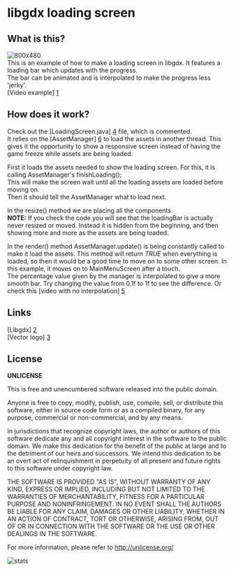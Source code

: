 libgdx loading screen
=====================

What is this?
-------------

![800x480](https://raw.github.com/Matsemann/libgdx-loading-screen/master/Main/workfiles/800x480.png)  
This is an example of how to make a loading screen in libgdx. It features a loading bar which updates with the progress.  
The bar can be animated and is interpolated to make the progress less 'jerky'.  
[Video example] [1]

How does it work?
-----------------

Check out the [LoadingScreen.java] [4] file, which is commented.  
It relies on the [AssetManager] [6] to load the assets in another thread. This gives it the opportunity to show a responsive
screen instead of having the game freeze while assets are being loaded.  
  
First it loads the assets needed to show the loading screen. For this, it is calling AssetManager's finishLoading();  
This will make the screen wait until all the loading assets are loaded before moving on.  
Then it should tell the AssetManager what to load next.  
  
In the resize() method we are placing all the components.  
**NOTE:** If you check the code you will see that the loadingBar is actually never resized or moved. Instead it is hidden
from the beginning, and then showing more and more as the assets are being loaded.  
  
In the render() method AssetManager.update() is being constantly called to make it load the assets. This method will return *TRUE*
when everything is loaded, so then it would be a good time to move on to some other screen. In this example, it moves on to MainMenuScreen
after a touch.  
The percentage value given by the manager is interpolated to give a more smooth bar. Try changing the value from 0.1f to 1f to see the difference.
Or check this [video with no interpolation] [5]



Links
-----

[Libgdx] [2]  
[Vector logo] [3]


License
-------

**UNLICENSE**


This is free and unencumbered software released into the public domain.

Anyone is free to copy, modify, publish, use, compile, sell, or
distribute this software, either in source code form or as a compiled
binary, for any purpose, commercial or non-commercial, and by any
means.

In jurisdictions that recognize copyright laws, the author or authors
of this software dedicate any and all copyright interest in the
software to the public domain. We make this dedication for the benefit
of the public at large and to the detriment of our heirs and
successors. We intend this dedication to be an overt act of
relinquishment in perpetuity of all present and future rights to this
software under copyright law.

THE SOFTWARE IS PROVIDED "AS IS", WITHOUT WARRANTY OF ANY KIND,
EXPRESS OR IMPLIED, INCLUDING BUT NOT LIMITED TO THE WARRANTIES OF
MERCHANTABILITY, FITNESS FOR A PARTICULAR PURPOSE AND NONINFRINGEMENT.
IN NO EVENT SHALL THE AUTHORS BE LIABLE FOR ANY CLAIM, DAMAGES OR
OTHER LIABILITY, WHETHER IN AN ACTION OF CONTRACT, TORT OR OTHERWISE,
ARISING FROM, OUT OF OR IN CONNECTION WITH THE SOFTWARE OR THE USE OR
OTHER DEALINGS IN THE SOFTWARE.

For more information, please refer to <http://unlicense.org/>



![stats](http://matsemann.com/host/libgdx/statpixel.png)  

  [1]: http://www.youtube.com/watch?v=gpI2U_9jDak "YouTube"
  [2]: http://libgdx.badlogicgames.com/ "Libgdx home"
  [3]: http://bioboblog.blogspot.no/2012/08/vector-libgdx-logo.html
  [4]: https://github.com/Matsemann/libgdx-loading-screen/blob/master/Main/src/com/matsemann/libgdxloadingscreen/screen/LoadingScreen.java
  [5]: http://www.youtube.com/watch?v=pyZwkYVHEyI
  [6]: http://code.google.com/p/libgdx/wiki/AssetManager

